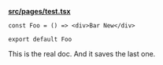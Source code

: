 **[src/pages/test.tsx](/src/pages/test.tsx#readme)**

```tsx
const Foo = () => <div>Bar New</div>

export default Foo

```

<!-- nocomment -->

This is the real doc. And it saves the last one.
